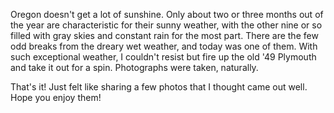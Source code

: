 Oregon doesn't get a lot of sunshine. Only about two or three months out of the year are characteristic for their sunny weather, with the other nine or so filled with gray skies and constant rain for the most part. There are the few odd breaks from the dreary wet weather, and today was one of them. With such exceptional weather, I couldn't resist but fire up the old '49 Plymouth and take it out for a spin. Photographs were taken, naturally.

That's it! Just felt like sharing a few photos that I thought came out well. Hope you enjoy them!